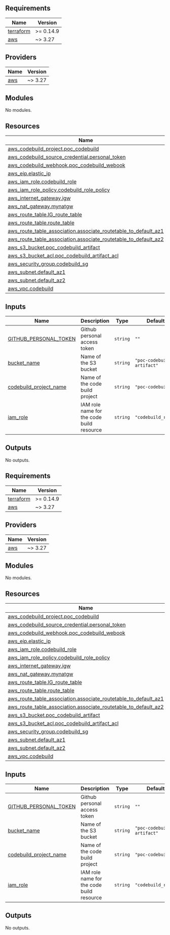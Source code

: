 ## Requirements

| Name | Version |
|------|---------|
| <a name="requirement_terraform"></a> [terraform](#requirement\_terraform) | >= 0.14.9 |
| <a name="requirement_aws"></a> [aws](#requirement\_aws) | ~> 3.27 |

## Providers

| Name | Version |
|------|---------|
| <a name="provider_aws"></a> [aws](#provider\_aws) | ~> 3.27 |

## Modules

No modules.

## Resources

| Name | Type |
|------|------|
| [aws_codebuild_project.poc_codebuild](https://registry.terraform.io/providers/hashicorp/aws/latest/docs/resources/codebuild_project) | resource |
| [aws_codebuild_source_credential.personal_token](https://registry.terraform.io/providers/hashicorp/aws/latest/docs/resources/codebuild_source_credential) | resource |
| [aws_codebuild_webhook.poc_codebuild_webook](https://registry.terraform.io/providers/hashicorp/aws/latest/docs/resources/codebuild_webhook) | resource |
| [aws_eip.elastic_ip](https://registry.terraform.io/providers/hashicorp/aws/latest/docs/resources/eip) | resource |
| [aws_iam_role.codebuild_role](https://registry.terraform.io/providers/hashicorp/aws/latest/docs/resources/iam_role) | resource |
| [aws_iam_role_policy.codebuild_role_policy](https://registry.terraform.io/providers/hashicorp/aws/latest/docs/resources/iam_role_policy) | resource |
| [aws_internet_gateway.igw](https://registry.terraform.io/providers/hashicorp/aws/latest/docs/resources/internet_gateway) | resource |
| [aws_nat_gateway.mynatgw](https://registry.terraform.io/providers/hashicorp/aws/latest/docs/resources/nat_gateway) | resource |
| [aws_route_table.IG_route_table](https://registry.terraform.io/providers/hashicorp/aws/latest/docs/resources/route_table) | resource |
| [aws_route_table.route_table](https://registry.terraform.io/providers/hashicorp/aws/latest/docs/resources/route_table) | resource |
| [aws_route_table_association.associate_routetable_to_default_az1](https://registry.terraform.io/providers/hashicorp/aws/latest/docs/resources/route_table_association) | resource |
| [aws_route_table_association.associate_routetable_to_default_az2](https://registry.terraform.io/providers/hashicorp/aws/latest/docs/resources/route_table_association) | resource |
| [aws_s3_bucket.poc_codebuild_artifact](https://registry.terraform.io/providers/hashicorp/aws/latest/docs/resources/s3_bucket) | resource |
| [aws_s3_bucket_acl.poc_codebuild_artifact_acl](https://registry.terraform.io/providers/hashicorp/aws/latest/docs/resources/s3_bucket_acl) | resource |
| [aws_security_group.codebuild_sg](https://registry.terraform.io/providers/hashicorp/aws/latest/docs/resources/security_group) | resource |
| [aws_subnet.default_az1](https://registry.terraform.io/providers/hashicorp/aws/latest/docs/resources/subnet) | resource |
| [aws_subnet.default_az2](https://registry.terraform.io/providers/hashicorp/aws/latest/docs/resources/subnet) | resource |
| [aws_vpc.codebuild](https://registry.terraform.io/providers/hashicorp/aws/latest/docs/resources/vpc) | resource |

## Inputs

| Name | Description | Type | Default | Required |
|------|-------------|------|---------|:--------:|
| <a name="input_GITHUB_PERSONAL_TOKEN"></a> [GITHUB\_PERSONAL\_TOKEN](#input\_GITHUB\_PERSONAL\_TOKEN) | Github personal access token | `string` | `""` | no |
| <a name="input_bucket_name"></a> [bucket\_name](#input\_bucket\_name) | Name of the S3 bucket | `string` | `"poc-codebuild-artifact"` | no |
| <a name="input_codebuild_project_name"></a> [codebuild\_project\_name](#input\_codebuild\_project\_name) | Name of the code build project | `string` | `"poc-codebuild"` | no |
| <a name="input_iam_role"></a> [iam\_role](#input\_iam\_role) | IAM role name for the code build resource | `string` | `"codebuild_role"` | no |

## Outputs

No outputs.

<!-- BEGIN_TF_DOCS -->
## Requirements

| Name | Version |
|------|---------|
| <a name="requirement_terraform"></a> [terraform](#requirement\_terraform) | >= 0.14.9 |
| <a name="requirement_aws"></a> [aws](#requirement\_aws) | ~> 3.27 |

## Providers

| Name | Version |
|------|---------|
| <a name="provider_aws"></a> [aws](#provider\_aws) | ~> 3.27 |

## Modules

No modules.

## Resources

| Name | Type |
|------|------|
| [aws_codebuild_project.poc_codebuild](https://registry.terraform.io/providers/hashicorp/aws/latest/docs/resources/codebuild_project) | resource |
| [aws_codebuild_source_credential.personal_token](https://registry.terraform.io/providers/hashicorp/aws/latest/docs/resources/codebuild_source_credential) | resource |
| [aws_codebuild_webhook.poc_codebuild_webook](https://registry.terraform.io/providers/hashicorp/aws/latest/docs/resources/codebuild_webhook) | resource |
| [aws_eip.elastic_ip](https://registry.terraform.io/providers/hashicorp/aws/latest/docs/resources/eip) | resource |
| [aws_iam_role.codebuild_role](https://registry.terraform.io/providers/hashicorp/aws/latest/docs/resources/iam_role) | resource |
| [aws_iam_role_policy.codebuild_role_policy](https://registry.terraform.io/providers/hashicorp/aws/latest/docs/resources/iam_role_policy) | resource |
| [aws_internet_gateway.igw](https://registry.terraform.io/providers/hashicorp/aws/latest/docs/resources/internet_gateway) | resource |
| [aws_nat_gateway.mynatgw](https://registry.terraform.io/providers/hashicorp/aws/latest/docs/resources/nat_gateway) | resource |
| [aws_route_table.IG_route_table](https://registry.terraform.io/providers/hashicorp/aws/latest/docs/resources/route_table) | resource |
| [aws_route_table.route_table](https://registry.terraform.io/providers/hashicorp/aws/latest/docs/resources/route_table) | resource |
| [aws_route_table_association.associate_routetable_to_default_az1](https://registry.terraform.io/providers/hashicorp/aws/latest/docs/resources/route_table_association) | resource |
| [aws_route_table_association.associate_routetable_to_default_az2](https://registry.terraform.io/providers/hashicorp/aws/latest/docs/resources/route_table_association) | resource |
| [aws_s3_bucket.poc_codebuild_artifact](https://registry.terraform.io/providers/hashicorp/aws/latest/docs/resources/s3_bucket) | resource |
| [aws_s3_bucket_acl.poc_codebuild_artifact_acl](https://registry.terraform.io/providers/hashicorp/aws/latest/docs/resources/s3_bucket_acl) | resource |
| [aws_security_group.codebuild_sg](https://registry.terraform.io/providers/hashicorp/aws/latest/docs/resources/security_group) | resource |
| [aws_subnet.default_az1](https://registry.terraform.io/providers/hashicorp/aws/latest/docs/resources/subnet) | resource |
| [aws_subnet.default_az2](https://registry.terraform.io/providers/hashicorp/aws/latest/docs/resources/subnet) | resource |
| [aws_vpc.codebuild](https://registry.terraform.io/providers/hashicorp/aws/latest/docs/resources/vpc) | resource |

## Inputs

| Name | Description | Type | Default | Required |
|------|-------------|------|---------|:--------:|
| <a name="input_GITHUB_PERSONAL_TOKEN"></a> [GITHUB\_PERSONAL\_TOKEN](#input\_GITHUB\_PERSONAL\_TOKEN) | Github personal access token | `string` | `""` | no |
| <a name="input_bucket_name"></a> [bucket\_name](#input\_bucket\_name) | Name of the S3 bucket | `string` | `"poc-codebuild-artifact"` | no |
| <a name="input_codebuild_project_name"></a> [codebuild\_project\_name](#input\_codebuild\_project\_name) | Name of the code build project | `string` | `"poc-codebuild"` | no |
| <a name="input_iam_role"></a> [iam\_role](#input\_iam\_role) | IAM role name for the code build resource | `string` | `"codebuild_role"` | no |

## Outputs

No outputs.
<!-- END_TF_DOCS -->